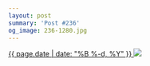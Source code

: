 ```yaml
---
layout: post
summary: 'Post #236'
og_image: 236-1280.jpg
---
```


<p>
 <time>
  <a href="/236">
   {{ page.date | date: "%B %-d, %Y" }}
  </a>
 </time>
 <a href="/236">
  <img data-taken="12/2/2013" sizes="(min-width: 700px) 50vw, calc(100vw - 2rem)" src="{{ site.assets_url }}/236-640.jpg" srcset="{{ site.assets_url }}/236-1280.jpg 1280w, {{ site.assets_url }}/236-960.jpg 960w, {{ site.assets_url }}/236-640.jpg 640w, {{ site.assets_url }}/236-320.jpg 320w"/>
 </a>
</p>

